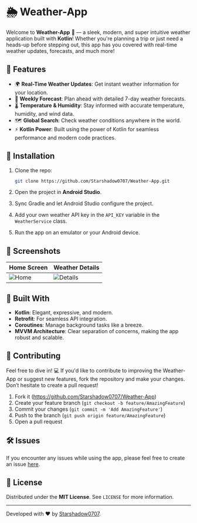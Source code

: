 # 🌦️ Weather-App

Welcome to **Weather-App** 🌈 — a sleek, modern, and super intuitive weather application built with **Kotlin**! Whether you're planning a trip or just need a heads-up before stepping out, this app has you covered with real-time weather updates, forecasts, and much more!

## 🚀 Features

- 🌍 **Real-Time Weather Updates**: Get instant weather information for your location.
- 📅 **Weekly Forecast**: Plan ahead with detailed 7-day weather forecasts.
- 🌡️ **Temperature & Humidity**: Stay informed with accurate temperature, humidity, and wind data.
- 🗺️ **Global Search**: Check weather conditions anywhere in the world.
- ⚡ **Kotlin Power**: Built using the power of Kotlin for seamless performance and modern code practices.

## 🔧 Installation

1. Clone the repo:

   ```bash
   git clone https://github.com/Starshadow0707/Weather-App.git
   ```

2. Open the project in **Android Studio**.
3. Sync Gradle and let Android Studio configure the project.
4. Add your own weather API key in the `API_KEY` variable in the `WeatherService` class.
5. Run the app on an emulator or your Android device.

## 📸 Screenshots

| Home Screen | Weather Details |
| ----------- | --------------- |
| ![Home](https://github.com/user-attachments/assets/02948aac-19cc-4860-8d0f-8447e039c7ac) | ![Details](https://github.com/user-attachments/assets/9a5c4338-e7d5-41e4-83cc-b508fd8266fb) |


## 🤖 Built With

- **Kotlin**: Elegant, expressive, and modern.
- **Retrofit**: For seamless API integration.
- **Coroutines**: Manage background tasks like a breeze.
- **MVVM Architecture**: Clear separation of concerns, making the app robust and scalable.

## 🎉 Contributing

Feel free to dive in! 💻 If you'd like to contribute to improving the Weather-App or suggest new features, fork the repository and make your changes. Don’t hesitate to create a pull request!

1. Fork it (https://github.com/Starshadow0707/Weather-App)
2. Create your feature branch (`git checkout -b feature/AmazingFeature`)
3. Commit your changes (`git commit -m 'Add AmazingFeature'`)
4. Push to the branch (`git push origin feature/AmazingFeature`)
5. Open a pull request

## 🛠️ Issues

If you encounter any issues while using the app, please feel free to create an issue [here](https://github.com/Starshadow0707/Weather-App/issues).

## 📃 License

Distributed under the **MIT License**. See `LICENSE` for more information.

---

Developed with ❤️ by [Starshadow0707](https://github.com/Starshadow0707).

